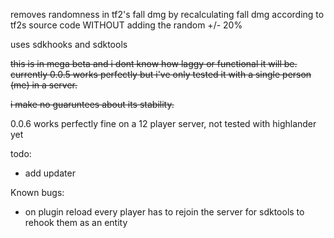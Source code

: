 removes randomness in tf2's fall dmg by recalculating fall dmg according to tf2s source code WITHOUT adding the random +/- 20%

uses sdkhooks and sdktools

~~this is in mega beta and i dont know how laggy or functional it will be. currently 0.0.5 works perfectly but i've only tested it with a single person (me) in a server.~~

~~i make no guaruntees about its stability.~~

0.0.6 works perfectly fine on a 12 player server, not tested with highlander yet

todo:

* add updater

Known bugs:

* on plugin reload every player has to rejoin the server for sdktools to rehook them as an entity
